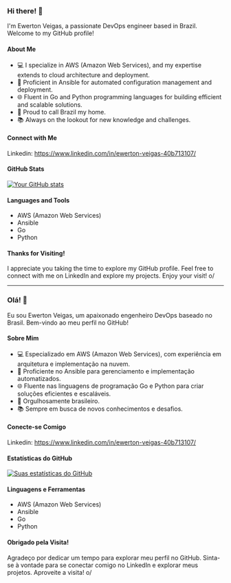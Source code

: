 ### Hi there! 👋

I'm Ewerton Veigas, a passionate DevOps engineer based in Brazil. Welcome to my GitHub profile!

#### About Me

- 💻 I specialize in AWS (Amazon Web Services), and my expertise extends to cloud architecture and deployment.
- 🚀 Proficient in Ansible for automated configuration management and deployment.
- 🌐 Fluent in Go and Python programming languages for building efficient and scalable solutions.
- 🏡 Proud to call Brazil my home.
- 📚 Always on the lookout for new knowledge and challenges.


#### Connect with Me

Linkedin: https://www.linkedin.com/in/ewerton-veigas-40b713107/

#### GitHub Stats

[![Your GitHub stats](https://github-readme-stats.vercel.app/api?username=EwertonVeigas&show_icons=true&theme=radical)](https://github.com/EwertonVeigas)


#### Languages and Tools

- AWS (Amazon Web Services)
- Ansible
- Go
- Python

#### Thanks for Visiting!

I appreciate you taking the time to explore my GitHub profile. Feel free to connect with me on LinkedIn and explore my projects. Enjoy your visit! o/

---

### Olá! 👋

Eu sou Ewerton Veigas, um apaixonado engenheiro DevOps baseado no Brasil. Bem-vindo ao meu perfil no GitHub!

#### Sobre Mim

- 💻 Especializado em AWS (Amazon Web Services), com experiência em arquitetura e implementação na nuvem.
- 🚀 Proficiente no Ansible para gerenciamento e implementação automatizados.
- 🌐 Fluente nas linguagens de programação Go e Python para criar soluções eficientes e escaláveis.
- 🏡 Orgulhosamente brasileiro.
- 📚 Sempre em busca de novos conhecimentos e desafios.


#### Conecte-se Comigo

Linkedin: https://www.linkedin.com/in/ewerton-veigas-40b713107/

#### Estatísticas do GitHub

[![Suas estatísticas do GitHub](https://github-readme-stats.vercel.app/api?username=EwertonVeigas&show_icons=true&theme=radical)](https://github.com/EwertonVeigas)

#### Linguagens e Ferramentas

- AWS (Amazon Web Services)
- Ansible
- Go
- Python


#### Obrigado pela Visita!

Agradeço por dedicar um tempo para explorar meu perfil no GitHub. Sinta-se à vontade para se conectar comigo no LinkedIn e explorar meus projetos. Aproveite a visita! o/
